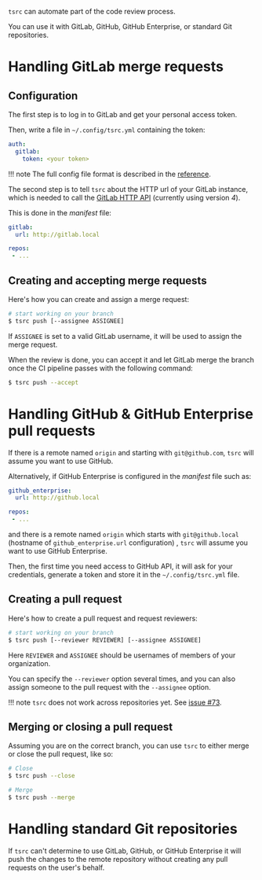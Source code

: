 `tsrc` can automate part of the code review process.

You can use it with GitLab, GitHub, GitHub Enterprise, or standard Git repositories.

# Handling GitLab merge requests

## Configuration

The first step is to log in to GitLab and get your personal access token.

Then, write a file in `~/.config/tsrc.yml` containing the token:

```yaml
auth:
  gitlab:
    token: <your token>
```

!!! note
    The full config file format is described in the [reference](../ref/formats.md).

The second step is to tell `tsrc` about the HTTP url of your GitLab instance, which is needed to call the [GitLab HTTP API](https://docs.gitlab.com/ce/api/) (currently using version *4*).

This is done in the *manifest* file:

```yaml
gitlab:
  url: http://gitlab.local

repos:
 - ...
```

## Creating and accepting merge requests

Here's how you can create and assign a merge request:

```bash
# start working on your branch
$ tsrc push [--assignee ASSIGNEE]
```

If `ASSIGNEE` is set to a valid GitLab username, it will be used to assign the merge request.


When the review is done, you can accept it and let GitLab merge the branch once
the CI pipeline passes with the following command:

```bash
$ tsrc push --accept
```

# Handling GitHub & GitHub Enterprise pull requests

If there is a remote named `origin` and starting with `git@github.com`, `tsrc` will assume you want to use GitHub.

Alternatively, if GitHub Enterprise is configured in the *manifest* file such as:

```yaml
github_enterprise:
  url: http://github.local

repos:
 - ...
```
and there is a remote named `origin` which starts with `git@github.local` (hostname of `github_enterprise.url` configuration) , `tsrc` will assume you want to use GitHub Enterprise.

Then, the first time you need access to GitHub API, it will ask for your credentials, generate a token and store it in the `~/.config/tsrc.yml` file.

## Creating a pull request

Here's how to create a pull request and request reviewers:

```bash
# start working on your branch
$ tsrc push [--reviewer REVIEWER] [--assignee ASSIGNEE]
```
Here `REVIEWER` and `ASSIGNEE` should be usernames of members of your organization.

You can specify the `--reviewer` option several times, and you can also assign someone to the pull request with the `--assignee` option.


!!! note
    `tsrc` does not work across repositories yet. See [issue #73](https://github.com/TankerHQ/tsrc/issues/73).


## Merging or closing a pull request


Assuming you are on the correct branch, you can use `tsrc` to either merge or close the pull request, like so:

```bash
# Close
$ tsrc push --close

# Merge
$ tsrc push --merge
```

# Handling standard Git repositories

If `tsrc` can't determine to use GitLab, GitHub, or GitHub Enterprise it will push the changes to the remote repository 
without creating any pull requests on the user's behalf.
